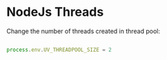 # NodeJs Threads

Change the number of threads created in thread pool:

```js

process.env.UV_THREADPOOL_SIZE = 2
```
